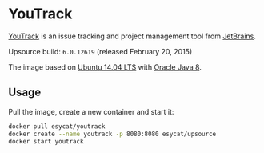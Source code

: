 # YouTrack

[YouTrack](https://jetbrains.com/youtrack/) is an issue tracking and project management tool from [JetBrains](https://jetbrains.com/).

Upsource build: `6.0.12619` (released February 20, 2015)

The image based on [Ubuntu 14.04 LTS](https://registry.hub.docker.com/u/esycat/java/) with [Oracle Java 8](https://registry.hub.docker.com/u/esycat/java/).

## Usage

Pull the image, create a new container and start it:

```bash
docker pull esycat/youtrack
docker create --name youtrack -p 8080:8080 esycat/upsource 
docker start youtrack
```
